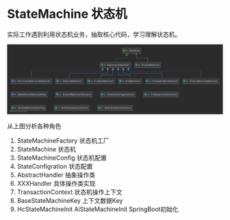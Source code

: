 # StateMachine 状态机

实际工作遇到利用状态机业务，抽取核心代码，学习理解状态机。

![StateMachine 图][0]

从上图分析各种角色

1. StateMachineFactory 状态机工厂
2. StateMachine 状态机
3. StateMachineConfig 状态机配置
4. StateConfigration 状态配置
5. AbstractHandler 抽象操作类
6. XXXHandler 具体操作类实现
7. TransactionContext 状态机操作上下文
8. BaseStateMachineKey 上下文数据Key
9. HcStateMachineInit AiStateMachineInit SpringBoot初始化



[0]: https://raw.githubusercontent.com/sunjirepo/memo/master/temp/StateMachine.png
